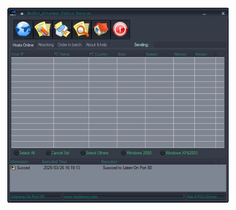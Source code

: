 ![Screenshot](https://raw.githubusercontent.com/Cryakl/Ultimate-RAT-Collection/refs/heads/main/NetBot/NetBot%20Attacker%201.6/Screenshot.png)
